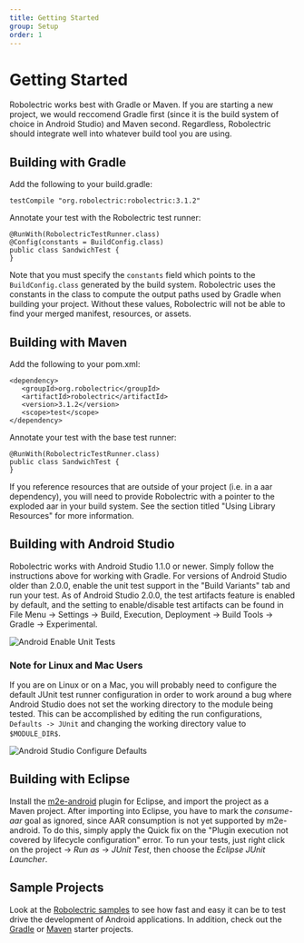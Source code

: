 ```yaml
---
title: Getting Started
group: Setup
order: 1
---
```


# Getting Started

Robolectric works best with Gradle or Maven. If you are starting a new project, we would reccomend Gradle first (since it is the build system of choice in Android Studio) and Maven second. Regardless, Robolectric should integrate well into whatever build tool you are using.

## Building with Gradle

Add the following to your build.gradle:

```
testCompile "org.robolectric:robolectric:3.1.2"
```

Annotate your test with the Robolectric test runner:

```
@RunWith(RobolectricTestRunner.class)
@Config(constants = BuildConfig.class)
public class SandwichTest {
}
```

Note that you must specify the `constants` field which points to the `BuildConfig.class` generated by the build system. Robolectric uses the constants in the class to compute the output paths used by Gradle when building your project. Without these values, Robolectric will not be able to find your merged manifest, resources, or assets.

## Building with Maven

Add the following to your pom.xml:

```
<dependency>
   <groupId>org.robolectric</groupId>
   <artifactId>robolectric</artifactId>
   <version>3.1.2</version>
   <scope>test</scope>
</dependency>
```

Annotate your test with the base test runner:

```
@RunWith(RobolectricTestRunner.class)
public class SandwichTest {
}
```

If you reference resources that are outside of your project (i.e. in a aar dependency), you will need to provide Robolectric with a pointer to the exploded aar in your build system. See the section titled "Using Library Resources" for more information.

## Building with Android Studio

Robolectric works with Android Studio 1.1.0 or newer. Simply follow the instructions above for working with Gradle. For versions of Android Studio older than 2.0.0, enable the unit test support in the "Build Variants" tab and run your test. As of Android Studio 2.0.0, the test artifacts feature is enabled by default, and the setting to enable/disable test artifacts can be found in File Menu -> Settings -> Build, Execution, Deployment -> Build Tools -> Gradle -> Experimental.

![Android Enable Unit Tests](android-studio-enable-unit-tests.png)

### Note for Linux and Mac Users

If you are on Linux or on a Mac, you will probably need to configure the default JUnit test runner configuration in order to work around a bug where Android Studio does not set the working directory to the module being tested. This can be accomplished by editing the run configurations, `Defaults -> JUnit` and changing the working directory value to `$MODULE_DIR$`.

![Android Studio Configure Defaults](android-studio-configure-defaults.png)

## Building with Eclipse

Install the [m2e-android](http://rgladwell.github.io/m2e-android/) plugin for Eclipse, and import the project as a Maven project. After importing into Eclipse, you have to mark the *consume-aar* goal as ignored, since AAR consumption is not yet supported by m2e-android. To do this, simply apply the Quick fix on the "Plugin execution not covered by lifecycle configuration" error. To run your tests, just right click on the project -> *Run as* -> *JUnit Test*, then choose the *Eclipse JUnit Launcher*.

## Sample Projects

Look at the [Robolectric samples](https://github.com/robolectric/robolectric-samples) to see how fast and easy it can be to test drive the development of Android applications. In addition, check out the [Gradle](https://github.com/robolectric/deckard-gradle) or [Maven](https://github.com/robolectric/deckard-maven) starter projects.
